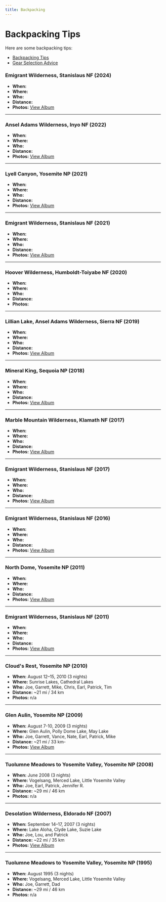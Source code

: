 ```yaml
---
title: Backpacking
---
```


# Backpacking Tips

Here are some backpacking tips:

- [Backpacking Tips](tips.md)
- [Gear Selection Advice](gear-advice.md)

### Emigrant Wilderness, Stanislaus NF (2024)

- **When:** 
- **Where:** 
- **Who:** 
- **Distance:** 
- **Photos:** [View Album](https://www.icloud.com/sharedalbum/#B2dG0ehgLGJ9vq4)

---

### Ansel Adams Wilderness, Inyo NF (2022)

- **When:** 
- **Where:** 
- **Who:** 
- **Distance:** 
- **Photos:** [View Album](https://www.icloud.com/sharedalbum/#B2dGIcgc2GO1Nh6)

---

### Lyell Canyon, Yosemite NP (2021)

- **When:** 
- **Where:** 
- **Who:** 
- **Distance:** 
- **Photos:** [View Album](https://www.icloud.com/sharedalbum/#B2dGJDfWGG0Vhj7)

---

### Emigrant Wilderness, Stanislaus NF (2021)

- **When:** 
- **Where:** 
- **Who:** 
- **Distance:** 
- **Photos:** [View Album](https://www.icloud.com/sharedalbum/#B2d5aDWbrMlwaZ)

---

### Hoover Wilderness, Humboldt-Toiyabe NF (2020)

- **When:** 
- **Where:** 
- **Who:** 
- **Distance:** 
- **Photos:** 

---

### Lillian Lake, Ansel Adams Wilderness, Sierra NF (2019)

- **When:** 
- **Where:** 
- **Who:** 
- **Distance:** 
- **Photos:** [View Album](https://www.icloud.com/sharedalbum/#B2dJRveFpJOYfBF)

---

### Mineral King, Sequoia NP (2018)

- **When:** 
- **Where:** 
- **Who:** 
- **Distance:** 
- **Photos:** [View Album](https://www.icloud.com/sharedalbum/#B2dGdPblXG2Ex5T)

---

### Marble Mountain Wilderness, Klamath NF (2017)

- **When:** 
- **Where:** 
- **Who:** 
- **Distance:** 
- **Photos:** [View Album](https://www.icloud.com/sharedalbum/#B2d5CmvASx4qMT)

---

### Emigrant Wilderness, Stanislaus NF (2017)

- **When:** 
- **Where:** 
- **Who:** 
- **Distance:** 
- **Photos:** [View Album](https://www.icloud.com/sharedalbum/#B2d5NI45M298sk)

---

### Emigrant Wilderness, Stanislaus NF (2016)

- **When:** 
- **Where:** 
- **Who:** 
- **Distance:** 
- **Photos:** [View Album](https://www.icloud.com/sharedalbum/#B2d52plgjNzKRG)

---

### North Dome, Yosemite NP (2011)

- **When:** 
- **Where:** 
- **Who:** 
- **Distance:** 
- **Photos:** [View Album](https://www.icloud.com/sharedalbum/#B2d5M7GFPacFVN)

---

### Emigrant Wilderness, Stanislaus NF (2011)

- **When:** 
- **Where:** 
- **Who:** 
- **Distance:** 
- **Photos:** [View Album](https://www.icloud.com/sharedalbum/#B2dGQOeMmGAEYP2)

---

### Cloud's Rest, Yosemite NP (2010)

- **When:** August 12–15, 2010 (3 nights)
- **Where:** Sunrise Lakes, Cathedral Lakes
- **Who:** Joe, Garrett, Mike, Chris, Earl, Patrick, Tim
- **Distance:** ~21 mi / 34 km
- **Photos:** n/a

---

### Glen Aulin, Yosemite NP (2009)

- **When:** August 7-10, 2009 (3 mights)
- **Where:** Glen Aulin, Polly Dome Lake, May Lake
- **Who:** Joe, Garrett, Vance, Nate, Earl, Patrick, Mike
- **Distance:** ~21 mi / 33 km- 
- **Photos:** [View Album](https://www.icloud.com/sharedalbum/#B2d5aVbMKMX981)

---

### Tuolumne Meadows to Yosemite Valley, Yosemite NP (2008)

- **When:** June 2008 (3 nights)
- **Where:** Vogelsang, Merced Lake, Little Yosemite Valley
- **Who:** Joe, Earl, Patrick, Jennifer R.
- **Distance:** ~29 mi / 46 km
- **Photos:** n/a

---

### Desolation Wilderness, Eldorado NF (2007)

- **When:** September 14–17, 2007 (3 nights)
- **Where:** Lake Aloha, Clyde Lake, Suzie Lake
- **Who:** Joe, Lou, and Patrick
- **Distance:** ~22 mi / 35 km
- **Photos:** [View Album](https://www.icloud.com/sharedalbum/#B2dGdIshaGiskGQ)

---

### Tuolumne Meadows to Yosemite Valley, Yosemite NP (1995)

- **When:** August 1995 (3 nights)
- **Where:** Vogelsang, Merced Lake, Little Yosemite Valley
- **Who:** Joe, Garrett, Dad
- **Distance:** ~29 mi / 46 km
- **Photos:** n/a